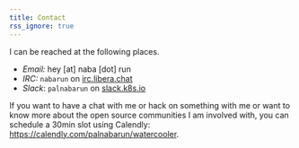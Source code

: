 ```yaml
---
title: Contact
rss_ignore: true
---
```


I can be reached at the following places.

- *Email:* hey [at] naba [dot] run
- *IRC:* `nabarun` on [irc.libera.chat](//irc.libera.chat)
- *Slack*: `palnabarun` on [slack.k8s.io](//slack.k8s.io)

If you want to have a chat with me or hack on something with me or want to know more about the open source communities I am involved with, you can schedule a 30min slot using Calendly: https://calendly.com/palnabarun/watercooler.
